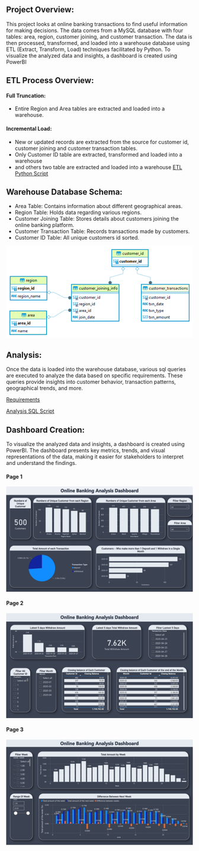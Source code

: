 ## Project Overview:
This project looks at online banking transactions to find useful information for making decisions. The data comes from a MySQL database with four tables: area, region, customer joining, and customer transaction. The data is then processed, transformed, and loaded into a warehouse database using ETL (Extract, Transform, Load) techniques facilitated by Python. To visualize the analyzed data and insights, a dashboard is created using PowerBI


## ETL Process Overview: 
#### Full Truncation: 
- Entire Region and Area tables are extracted and loaded into a warehouse.

#### Incremental Load: 
- New or updated records are extracted from the source for customer id, customer joining and customer transaction tables. 
- Only Customer ID table are extracted, transformed and loaded into a warehouse  
- and others two table are extracted and loaded into a warehouse
[ETL Python Script](https://github.com/refat-jamil/Data-Analysis-Online-Banking-Transaction/tree/main/ETL)



## Warehouse Database Schema:
- Area Table: Contains information about different geographical areas.
- Region Table: Holds data regarding various regions.
- Customer Joining Table: Stores details about customers joining the online banking platform.
- Customer Transaction Table: Records transactions made by customers.
- Customer ID Table: All unique customers id sorted.

![ERD](https://raw.githubusercontent.com/refat-jamil/Data-Analysis-Online-Banking-Transaction/main/img/ERD.png)



## Analysis:
Once the data is loaded into the warehouse database, various sql queries are executed to analyze the data based on specific requirements. These queries provide insights into customer behavior, transaction patterns, geographical trends, and more.

[Requirements](https://github.com/refat-jamil/Data-Analysis-Online-Banking-Transaction/blob/main/DDL/requirements.txt)
 
[Analysis SQL Script](https://github.com/refat-jamil/Data-Analysis-Online-Banking-Transaction/blob/main/analysis%20script.sql)

## Dashboard Creation:
To visualize the analyzed data and insights, a dashboard is created using PowerBI. The dashboard presents key metrics, trends, and visual representations of the data, making it easier for stakeholders to interpret and understand the findings.
#### Page 1
![Page 1](https://raw.githubusercontent.com/refat-jamil/Data-Analysis-Online-Banking-Transaction/main/img/1.jpeg)
#### Page 2

![Page 2](https://raw.githubusercontent.com/refat-jamil/Data-Analysis-Online-Banking-Transaction/main/img/2.jpeg)
#### Page 3

![Page 3](https://raw.githubusercontent.com/refat-jamil/Data-Analysis-Online-Banking-Transaction/main/img/3.jpeg)
